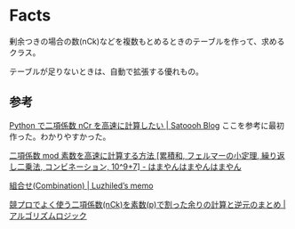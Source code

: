 # Facts

剰余つきの場合の数(nCk)などを複数もとめるときのテーブルを作って、求めるクラス。

テーブルが足りないときは、自動で拡張する優れもの。

## 参考

[Python で二項係数 nCr を高速に計算したい \| Satoooh Blog](https://satoooh.com/entry/5195/)
ここを参考に最初作った。わかりやすかった。

[二項係数 mod 素数を高速に計算する方法 \[累積和, フェルマーの小定理, 繰り返し二乗法, コンビネーション, 10^9\+7\] \- はまやんはまやんはまやん](https://www.hamayanhamayan.com/entry/2018/06/06/210256)

[組合せ\(Combination\) \| Luzhiled’s memo](https://ei1333.github.io/luzhiled/snippets/math/combination.html)

[競プロでよく使う二項係数\(nCk\)を素数\(p\)で割った余りの計算と逆元のまとめ \| アルゴリズムロジック](https://algo-logic.info/combination/)
